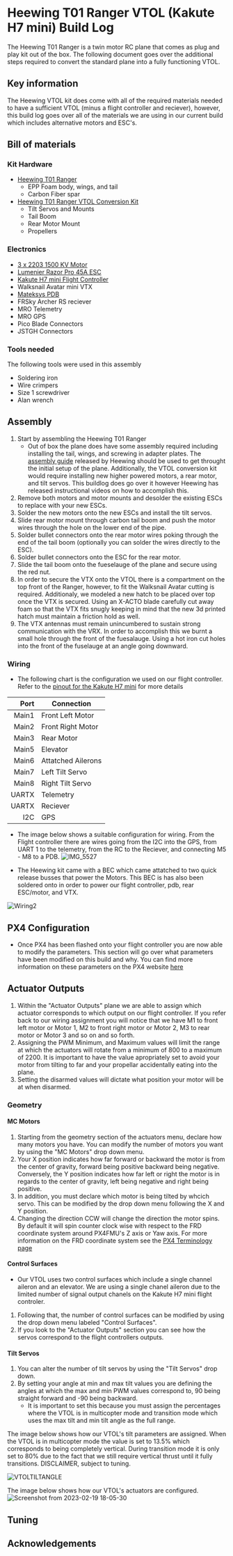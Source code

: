 # Heewing T01 Ranger VTOL (Kakute H7 mini) Build Log
The Heewing T01 Ranger is a twin motor RC plane that comes as plug and play kit out of the box. The following document 
goes over the additional steps required to convert the standard plane into a fully functioning VTOL.
## Key information
The Heewing VTOL kit does come with all of the required materials needed to have a sufficient VTOL (minus a flight controller and reciever), however, this
build log goes over all of the materials we are using in our current build which includes alternative motors and ESC's.


## Bill of materials

### Kit Hardware
* [Heewing T01 Ranger](https://www.heewing.com/products/heewing-ranger-t-1-fpv-airplane-730mm-wingspan-epp-with-flight-controller-pnp-pro)
	- EPP Foam body, wings, and tail
	- Carbon Fiber spar
* [Heewing T01 Ranger VTOL Conversion Kit](https://www.heewing.com/products/hee-wing-t1-ranger-vtol-conversion-kit)
  - Tilt Servos and Mounts
  - Tail Boom
  - Rear Motor Mount
  - Propellers
### Electronics
* [3 x 2203 1500 KV Motor](https://stanfpv.com/products/stan-fpv-2203-1500kv-pro-motor)
* [Lumenier Razor Pro 45A ESC](https://www.getfpv.com/lumenier-razor-pro-f3-blheli-32-45a-2-6s-esc.html?utm_source=google&utm_medium=cpc&utm_campaign=DM+-+NB+-+PMax+-+Shop+-+SM+-+ALL&utm_content=pmax_x&utm_keyword=&utm_matchtype=&campaign_id=19697845436&network=x&device=c&gclid=EAIaIQobChMIj73bk4Sg_QIVeQytBh3PZQetEAQYASABEgL_YvD_BwE)
* [Kakute H7 mini Flight Controller](https://shop.holybro.com/kakute-h7-mini_p1308.html)
* Walksnail Avatar mini VTX
* [Mateksys PDB](https://www.getfpv.com/mateksys-servo-pdb-w-bec-5-5-36v-to-5-8-2v-svpdb-8s.html)
* FRSky Archer RS reciever
* MRO Telemetry
* MRO GPS
* Pico Blade Connectors
* JSTGH Connectors
### Tools needed
The following tools were used in this assembly
* Soldering iron
* Wire crimpers
* Size 1 screwdriver
* Alan wrench

## Assembly
1. Start by assembling the Heewing T01 Ranger
   * Out of box the plane does have some assembly required including installing the tail, wings, and screwing in adapter plates.
The [assembly guide](https://cdn.shopifycdn.net/s/files/1/0553/6573/0348/files/T1_PNP_Assembly_Guide.pdf?v=1640164559) released by Heewing
should be used to get throught the initial setup of the plane. Additionally, the VTOL conversion kit would require installing new higher powered motors,
a rear motor, and tilt servos. This buildlog does go over it however Heewing has released instructional videos on how to accomplish this.
2. Remove both motors and motor mounts and desolder the existing ESCs to replace with your new ESCs.
3. Solder the new motors onto the new ESCs and install the tilt servos.
5. Slide rear motor mount through carbon tail boom and push the motor wires through the hole on the lower end of the pipe.
6. Solder bullet connectors onto the rear motor wires poking through the end of the tail boom (optionally you can solder the wires directly to the ESC).
7. Solder bullet connectors onto the ESC for the rear motor.
8. Slide the tail boom onto the fueselauge of the plane and secure using the red nut.
9. In order to secure the VTX onto the VTOL there is a compartment on the top front of the Ranger, however, to fit the Walksnail Avatar cutting is required. Additionaly, we modeled a new hatch to be placed over top once the VTX is secured. Using an X-ACTO blade carefully cut away foam so that the VTX fits snugly keeping in mind that the new 3d printed hatch must maintain a friction hold as well.
10. The VTX antennas must remain unincumbered to sustain strong communication with the VRX. In order to accomplish this we burnt a small hole through the front of the fuesalauge. Using a hot iron cut holes into the front of the fuselauge at an angle going downward.


### Wiring
* The following chart is the configuration we used on our flight controller. Refer to the [pinout for the Kakute H7 mini](https://docs.holybro.com/fpv-flight-controller/kakute-h7-mini/pinout) for more details


| Port | Connection       |
|-----:|------------------|
| Main1|Front Left Motor  |
| Main2|Front Right Motor |
| Main3|Rear Motor        |
| Main5|Elevator          |
| Main6|Attatched Ailerons|
| Main7|Left Tilt Servo   |
| Main8|Right Tilt Servo  |
| UARTX|Telemetry         |
| UARTX|Reciever          |
|   I2C|GPS               |

* The image below shows a suitable configuration for wiring. From the Flight controller there are wires going from the I2C into the GPS, from UART 1 to the 
telemetry, from the RC to the Reciever, and connecting M5 - M8 to a PDB.
![IMG_5527](https://user-images.githubusercontent.com/117425577/219988439-aa2120e9-12dd-4a75-89a7-9e9a51257035.jpg)





* The Heewing kit came with a BEC which came attatched to two quick release busses that power the Motors. This BEC is has also been soldered onto in order to power our
flight controller, pdb, rear ESC/motor, and VTX.

![Wiring2](https://user-images.githubusercontent.com/117425577/220202423-3d94a367-2aad-4e95-af08-018184116720.jpg)



## PX4 Configuration
* Once PX4 has been flashed onto your flight controller you are now able to modify the parameters. This section will go over what parameters have been modified on this build and why. You can find more information on these parameters on the PX4 website [here](https://docs.px4.io/main/en/config/actuators.html)
## Actuator Outputs
1. Within the "Actuator Outputs" plane we are able to assign which actuator corresponds to which output on our flight controller. If you refer back to our wiring assignment you will notice that we have M1 to front left motor or Motor 1, M2 to front right motor or Motor 2, M3 to rear motor or Motor 3 and so on and so forth. 
2. Assigning the PWM Minimum, and Maximum values will limit the range at which the actuators will rotate from a minimum of 800 to a maximum of 2200. It is important to have the value apropriately set to avoid your motor from tilting to far and your propellar accidentally eating into the plane.
3. Setting the disarmed values will dictate what position your motor will be at when disarmed.
### Geometry
#### MC Motors
1. Starting from the geometry section of the actuators menu, declare how many motors you have. You can modify the number of motors you want by using the "MC Motors" drop down menu.
2. Your X position indicates how far forward or backward the motor is from the center of gravity, forward being positive backward being negative. Conversely, the Y position indicates how far left or right the motor is in regards to the center of gravity, left being negative and right being positive.
3. In addition, you must declare which motor is being tilted by whcich servo. This can be modified by the drop down menu following the X and Y position.
4. Changing the direction CCW will change the direction the motor spins. By default it will spin counter clock wise with respect to the FRD coordinate system around PX4FMU's Z axis or Yaw axis. For more information on the FRD coordinate system see the [PX4 Terminology page](https://docs.px4.io/main/en/contribute/notation.html)

#### Control Surfaces
* Our VTOL uses two control surfaces which include a single channel aileron and an elevator. We are using a single chanel aileron due to the limited number of signal output chanels on the Kakute H7 mini flight controler.
1. Following that, the number of control surfaces can be modified by using the drop down menu labeled "Control Surfaces".
2. If you look to the "Actuator Outputs" section you can see how the servos correspond to the flight controllers outputs.

#### Tilt Servos
1. You can alter the number of tilt servos by using the "Tilt Servos" drop down.
2. By setting your angle at min and max tilt values you are defining the angles at which the max and min PWM values correspond to, 90 being straight forward and -90 being backward.
   * It is important to set this because you must assign the percentages where the VTOL is in multicopter mode and transition mode which uses the max tilt  and min tilt angle as the full range.

The image below shows how our VTOL's tilt parameters are assigned. When the VTOL is in multicopter mode the value is set to 13.5% which corresponds to being completely vertical. During transition mode it is only set to 80% due to the fact that we still require vertical thrust until it fully transitions. DISCLAIMER, subject to tuning.

![VTOLTILTANGLE](https://user-images.githubusercontent.com/117425577/220211260-bbadd5ad-7194-4f5b-94d3-57c7c9989fd9.png)



The image below shows how our VTOL's actuators are configured.
![Screenshot from 2023-02-19 18-05-30](https://user-images.githubusercontent.com/117425577/220202844-6ce2e315-b2d4-4f6a-8df6-d99593dc5b05.png)


## Tuning

## Acknowledgements
